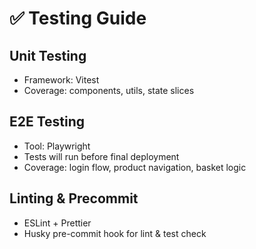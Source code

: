 # ✅ Testing Guide

## Unit Testing

- Framework: Vitest
- Coverage: components, utils, state slices

## E2E Testing

- Tool: Playwright
- Tests will run before final deployment
- Coverage: login flow, product navigation, basket logic

## Linting & Precommit

- ESLint + Prettier
- Husky pre-commit hook for lint & test check
